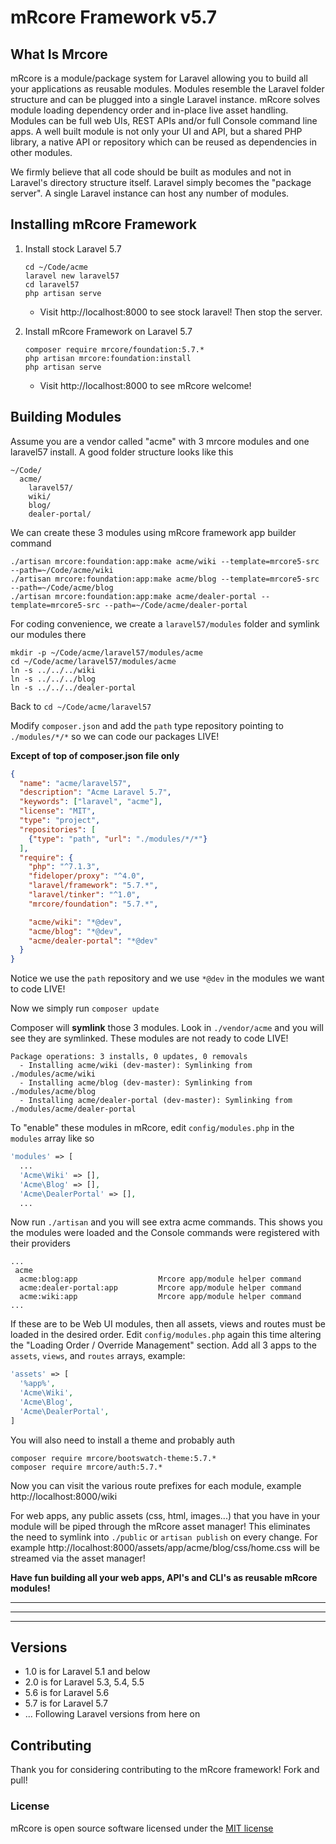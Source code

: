 # mRcore Framework v5.7

## What Is Mrcore

mRcore is a module/package system for Laravel allowing you to build all your applications as reusable modules.
Modules resemble the Laravel folder structure and can be plugged into a single Laravel instance.
mRcore solves module loading dependency order and in-place live asset handling.  Modules can be
full web UIs, REST APIs and/or full Console command line apps.  A well built module is not only your
UI and API, but a shared PHP library, a native API or repository which can be reused as dependencies in other modules.

We firmly believe that all code should be built as modules and not in Laravel's directory structure itself.
Laravel simply becomes the "package server".  A single Laravel instance can host any number of modules.



## Installing mRcore Framework

1. Install stock Laravel 5.7
	```
	cd ~/Code/acme
	laravel new laravel57
	cd laravel57
	php artisan serve
	```
	* Visit http://localhost:8000 to see stock laravel!  Then stop the server.

2. Install mRcore Framework on Laravel 5.7
	```
	composer require mrcore/foundation:5.7.*
	php artisan mrcore:foundation:install
	php artisan serve
	```
	* Visit http://localhost:8000 to see mRcore welcome!




## Building Modules

Assume you are a vendor called "acme" with 3 mrcore modules and one laravel57 install.
A good folder structure looks like this
```
~/Code/
  acme/
    laravel57/
    wiki/
    blog/
    dealer-portal/
```

We can create these 3 modules using mRcore framework app builder command
```
./artisan mrcore:foundation:app:make acme/wiki --template=mrcore5-src --path=~/Code/acme/wiki
./artisan mrcore:foundation:app:make acme/blog --template=mrcore5-src --path=~/Code/acme/blog
./artisan mrcore:foundation:app:make acme/dealer-portal --template=mrcore5-src --path=~/Code/acme/dealer-portal
```

For coding convenience, we create a `laravel57/modules` folder and symlink our modules there
```
mkdir -p ~/Code/acme/laravel57/modules/acme
cd ~/Code/acme/laravel57/modules/acme
ln -s ../../../wiki
ln -s ../../../blog
ln -s ../../../dealer-portal
```
Back to `cd ~/Code/acme/laravel57`

Modify `composer.json` and add the `path` type repository pointing to `./modules/*/*` so we can code our packages LIVE!

**Except of top of composer.json file only**
```json
{
  "name": "acme/laravel57",
  "description": "Acme Laravel 5.7",
  "keywords": ["laravel", "acme"],
  "license": "MIT",
  "type": "project",
  "repositories": [
    {"type": "path", "url": "./modules/*/*"}
  ],
  "require": {
    "php": "^7.1.3",
    "fideloper/proxy": "^4.0",
    "laravel/framework": "5.7.*",
    "laravel/tinker": "^1.0",
    "mrcore/foundation": "5.7.*",

    "acme/wiki": "*@dev",
    "acme/blog": "*@dev",
    "acme/dealer-portal": "*@dev"
  }
}
```
Notice we use the `path` repository and we use `*@dev` in the modules we want to code LIVE!

Now we simply run `composer update`

Composer will **symlink** those 3 modules.  Look in `./vendor/acme` and you will see they are symlinked.  These modules are not ready to code LIVE! 
```
Package operations: 3 installs, 0 updates, 0 removals
  - Installing acme/wiki (dev-master): Symlinking from ./modules/acme/wiki
  - Installing acme/blog (dev-master): Symlinking from ./modules/acme/blog
  - Installing acme/dealer-portal (dev-master): Symlinking from ./modules/acme/dealer-portal
```

To "enable" these modules in mRcore, edit `config/modules.php` in the `modules` array like so
```php
'modules' => [
  ...
  'Acme\Wiki' => [],
  'Acme\Blog' => [],
  'Acme\DealerPortal' => [],
  ...
```

Now run `./artisan` and you will see extra acme commands.  This shows you the modules were loaded and the Console commands were registered with their providers
```
...
 acme
  acme:blog:app                  Mrcore app/module helper command
  acme:dealer-portal:app         Mrcore app/module helper command
  acme:wiki:app                  Mrcore app/module helper command
...
```

If these are to be Web UI modules, then all assets, views and routes must be loaded in the desired order.  Edit `config/modules.php` again
this time altering the "Loading Order / Override Management" section.  Add all 3 apps to the `assets`, `views`, and `routes` arrays, example:
```php
'assets' => [
  '%app%',
  'Acme\Wiki',
  'Acme\Blog',
  'Acme\DealerPortal',
]
```

You will also need to install a theme and probably auth
```
composer require mrcore/bootswatch-theme:5.7.*
composer require mrcore/auth:5.7.*
```

Now you can visit the various route prefixes for each module, example http://localhost:8000/wiki

For web apps, any public assets (css, html, images...) that you have in your module will be piped through the mRcore asset manager! This eliminates
the need to symlink into `./public` or `artisan publish` on every change.  For example http://localhost:8000/assets/app/acme/blog/css/home.css will be streamed via the asset manager!

**Have fun building all your web apps, API's and CLI's as reusable mRcore modules!**

----
----
----

## Versions

* 1.0 is for Laravel 5.1 and below
* 2.0 is for Laravel 5.3, 5.4, 5.5
* 5.6 is for Laravel 5.6
* 5.7 is for Laravel 5.7
* ... Following Laravel versions from here on

## Contributing

Thank you for considering contributing to the mRcore framework!  Fork and pull!

### License

mRcore is open source software licensed under the [MIT license](http://mreschke.com/license/mit)















